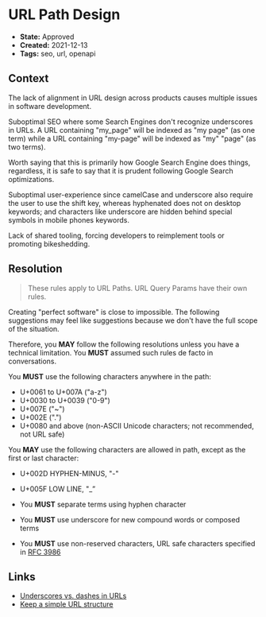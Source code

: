 # URL Path Design

- **State:** Approved
- **Created:** 2021-12-13
- **Tags:** seo, url, openapi

## Context

The lack of alignment in URL design across products causes multiple issues in
software development.

Suboptimal SEO where some Search Engines don't recognize underscores in URLs. A
URL containing "my_page" will be indexed as "my page" (as one term) while a URL
containing "my-page" will be indexed as "my" "page" (as two terms).

Worth saying that this is primarily how Google Search Engine does things,
regardless, it is safe to say that it is prudent following Google Search
optimizations.

Suboptimal user-experience since camelCase and underscore also require the user
to use the shift key, whereas hyphenated does not on desktop keywords; and
characters like underscore are hidden behind special symbols in mobile phones
keywords.

Lack of shared tooling, forcing developers to reimplement tools or promoting
bikeshedding.

## Resolution

> These rules apply to URL Paths. URL Query Params have their own rules.

Creating "perfect software" is close to impossible. The following suggestions
may feel like suggestions because we don't have the full scope of the situation.

Therefore, you **MAY** follow the following resolutions unless you have a
technical limitation. You **MUST** assumed such rules de facto in conversations.

You **MUST** use the following characters anywhere in the path:

- U+0061 to U+007A ("a-z")
- U+0030 to U+0039 ("0-9")
- U+007E ("~")
- U+002E (".")
- U+0080 and above (non-ASCII Unicode characters; not recommended, not URL safe)

You **MAY** use the following characters are allowed in path, except as the
first or last character:

- U+002D HYPHEN-MINUS, "-"
- U+005F LOW LINE, "\_”

- You **MUST** separate terms using hyphen character
- You **MUST** use underscore for new compound words or composed terms
- You **MUST** use non-reserved characters, URL safe characters specified in
  [RFC 3986](https://datatracker.ietf.org/doc/html/rfc3986#page-13)

## Links

- [Underscores vs. dashes in URLs](https://www.youtube.com/watch?v=AQcSFsQyct8&ab_channel=GoogleSearchCentral)
- [Keep a simple URL structure](https://developers.google.com/search/docs/advanced/guidelines/url-structure)
